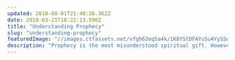 ```yaml
---
updated: 2018-08-01T21:48:26.362Z
date: 2018-03-21T18:22:13.596Z
title: "Understanding Prophecy"
slug: "understanding-prophecy"
featuredImage: "//images.ctfassets.net/vfgh62eq5a4k/1K8YStDFAYuSu4YySSqYyG/d13584ce7da813d4b84819859d9836f9/james-pritchett-2605-unsplash__1_.jpg"
description: "Prophecy is the most misunderstood spiritual gift. However it is very important to God's move and the Body of Christ. With this collection, we aspire to clear up some of the confusion that surrounds the gift of prophecy and the office of a prophet, so that the Body of Christ can move in power."
---
```

